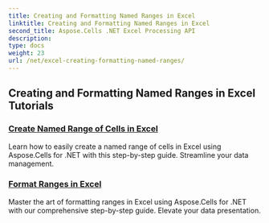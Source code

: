 ```yaml
---
title: Creating and Formatting Named Ranges in Excel
linktitle: Creating and Formatting Named Ranges in Excel
second_title: Aspose.Cells .NET Excel Processing API
description: 
type: docs
weight: 23
url: /net/excel-creating-formatting-named-ranges/
---
```


## Creating and Formatting Named Ranges in Excel Tutorials
### [Create Named Range of Cells in Excel](./create-named-range-of-cells/)
Learn how to easily create a named range of cells in Excel using Aspose.Cells for .NET with this step-by-step guide. Streamline your data management.
### [Format Ranges in Excel](./format-ranges/)
Master the art of formatting ranges in Excel using Aspose.Cells for .NET with our comprehensive step-by-step guide. Elevate your data presentation.